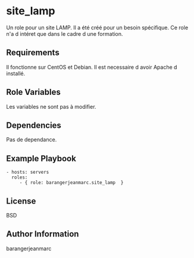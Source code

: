 site_lamp
=========

Un role pour un site LAMP.
Il a été créé pour un besoin spécifique.
Ce role n'a d intéret que dans le cadre d une formation.

Requirements
------------

Il fonctionne sur CentOS et Debian. Il est necessaire d avoir Apache d installé.

Role Variables
--------------

Les variables ne sont pas à modifier.

Dependencies
------------

Pas de dependance.

Example Playbook
---------------

    - hosts: servers
      roles:
         - { role: barangerjeanmarc.site_lamp  }

License
-------

BSD

Author Information
------------------

barangerjeanmarc

